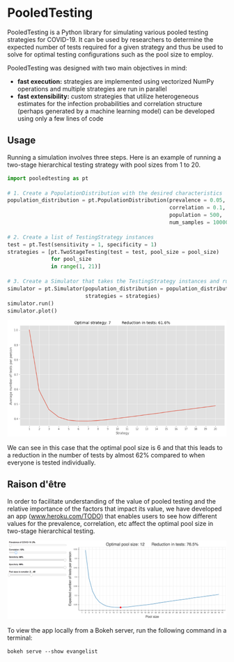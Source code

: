 # PooledTesting

PooledTesting is a Python library for simulating various pooled testing strategies for COVID-19. It can be used by researchers to determine the expected number of tests required for a given strategy and thus be used to solve for optimal testing configurations such as the pool size to employ.

PooledTesting was designed with two main objectives in mind:
* **fast execution:** strategies are implemented using vectorized NumPy operations and multiple strategies are run in parallel
* **fast extensibility:** custom strategies that utilize heterogeneous estimates for the infection probabilities and correlation structure (perhaps generated by a machine learning model) can be developed using only a few lines of code


## Usage

Running a simulation involves three steps. Here is an example of running a two-stage hierarchical testing strategy with pool sizes from 1 to 20.

```python
import pooledtesting as pt

# 1. Create a PopulationDistribution with the desired characteristics
population_distribution = pt.PopulationDistribution(prevalence = 0.05,
                                                    correlation = 0.1,
                                                    population = 500,
                                                    num_samples = 10000)    

# 2. Create a list of TestingStrategy instances
test = pt.Test(sensitivity = 1, specificity = 1)
strategies = [pt.TwoStageTesting(test = test, pool_size = pool_size)
              for pool_size
              in range(1, 21)]

# 3. Create a Simulator that takes the TestingStrategy instances and runs them on the given PopulationDistribution
simulator = pt.Simulator(population_distribution = population_distribution,
                         strategies = strategies)
simulator.run()
simulator.plot()
```

<img src = "images/plot.png" width = "800">

We can see in this case that the optimal pool size is 6 and that this leads to a reduction in the number of tests by almost 62% compared to when everyone is tested individually.

## Raison d'être

In order to facilitate understanding of the value of pooled testing and the relative importance of the factors that impact its value, we have developed an app (www.heroku.com/TODO) that enables users to see how different values for the prevalence, correlation, etc affect the optimal pool size in two-stage hierarchical testing.

<img src = "images/bokehapp.png" width = "1300">

To view the app locally from a Bokeh server, run the following command in a terminal:

    bokeh serve --show evangelist